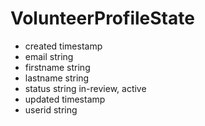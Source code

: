 # VolunteerProfileState
- created timestamp
- email string
- firstname string
- lastname string
- status string in-review, active
- updated timestamp
- userid string
